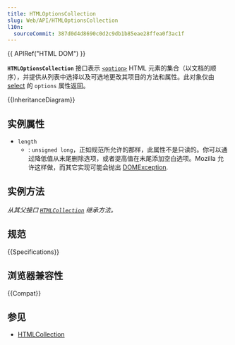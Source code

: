```yaml
---
title: HTMLOptionsCollection
slug: Web/API/HTMLOptionsCollection
l10n:
  sourceCommit: 387d0d4d8690c0d2c9db1b85eae28ffea0f3ac1f
---
```


{{ APIRef("HTML DOM") }}

**`HTMLOptionsCollection`** 接口表示 [`<option>`](/zh-CN/docs/Web/HTML/Element/option) HTML 元素的集合（以文档的顺序），并提供从列表中选择以及可选地更改其项目的方法和属性。此对象仅由 [select](/zh-CN/docs/Web/API/HTMLSelectElement) 的 `options` 属性返回。

{{InheritanceDiagram}}

## 实例属性

- `length`
  - : `unsigned long`，正如规范所允许的那样，此属性不是只读的。你可以通过降低值从末尾删除选项，或者提高值在末尾添加空白选项。Mozilla 允许这样做，而其它实现可能会抛出 [DOMException](/zh-CN/docs/Web/API/DOMException).

## 实例方法

_从其父接口 [`HTMLCollection`](/zh-CN/docs/Web/API/HTMLCollection) 继承方法。_

## 规范

{{Specifications}}

## 浏览器兼容性

{{Compat}}

## 参见

- [HTMLCollection](/zh-CN/docs/Web/API/HTMLCollection)
